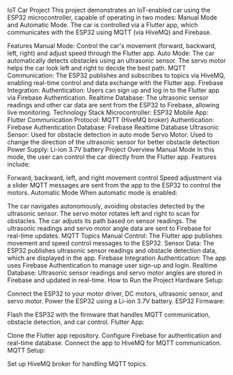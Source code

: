 IoT Car Project
This project demonstrates an IoT-enabled car using the ESP32 microcontroller, capable of operating in two modes: Manual Mode and Automatic Mode. The car is controlled via a Flutter app, which communicates with the ESP32 using MQTT (via HiveMQ) and Firebase.

Features
Manual Mode: Control the car's movement (forward, backward, left, right) and adjust speed through the Flutter app.
Auto Mode: The car automatically detects obstacles using an ultrasonic sensor. The servo motor helps the car look left and right to decide the best path.
MQTT Communication: The ESP32 publishes and subscribes to topics via HiveMQ, enabling real-time control and data exchange with the Flutter app.
Firebase Integration:
Authentication: Users can sign up and log in to the Flutter app via Firebase Authentication.
Realtime Database: The ultrasonic sensor readings and other car data are sent from the ESP32 to Firebase, allowing live monitoring.
Technology Stack
Microcontroller: ESP32
Mobile App: Flutter
Communication Protocol: MQTT (HiveMQ broker)
Authentication: Firebase Authentication
Database: Firebase Realtime Database
Ultrasonic Sensor: Used for obstacle detection in auto mode
Servo Motor: Used to change the direction of the ultrasonic sensor for better obstacle detection
Power Supply: Li-ion 3.7V battery
Project Overview
Manual Mode
In this mode, the user can control the car directly from the Flutter app. Features include:

Forward, backward, left, and right movement control
Speed adjustment via a slider
MQTT messages are sent from the app to the ESP32 to control the motors.
Automatic Mode
When automatic mode is enabled:

The car navigates autonomously, avoiding obstacles detected by the ultrasonic sensor.
The servo motor rotates left and right to scan for obstacles.
The car adjusts its path based on sensor readings.
The ultrasonic readings and servo motor angle data are sent to Firebase for real-time updates.
MQTT Topics
Manual Control: The Flutter app publishes movement and speed control messages to the ESP32.
Sensor Data: The ESP32 publishes ultrasonic sensor readings and obstacle detection data, which are displayed in the app.
Firebase Integration
Authentication: The app uses Firebase Authentication to manage user sign-up and login.
Realtime Database: Ultrasonic sensor readings and servo motor angles are stored in Firebase and updated in real-time.
How to Run the Project
Hardware Setup:

Connect the ESP32 to your motor driver, DC motors, ultrasonic sensor, and servo motor.
Power the ESP32 using a Li-ion 3.7V battery.
ESP32 Firmware:

Flash the ESP32 with the firmware that handles MQTT communication, obstacle detection, and car control.
Flutter App:

Clone the Flutter app repository.
Configure Firebase for authentication and real-time database.
Connect the app to HiveMQ for MQTT communication.
MQTT Setup:

Set up HiveMQ broker for handling MQTT topics.
